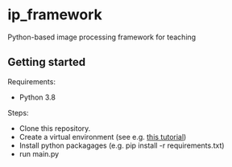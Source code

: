 # ip_framework

Python-based image processing framework for teaching

## Getting started

Requirements: 

- Python 3.8

Steps: 

- Clone this repository. 
- Create a virtual environment (see e.g. [this tutorial](https://realpython.com/python-virtual-environments-a-primer/#how-can-you-work-with-a-python-virtual-environment))
- Install python packagages (e.g. pip install -r requirements.txt)
- run main.py
